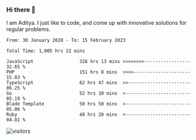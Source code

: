 ### Hi there 👋

I am Aditya. I just like to code, and come up with innovative solutions for regular problems.

<!--START_SECTION:waka-->

```text
From: 30 January 2020 - To: 15 February 2023

Total Time: 1,005 hrs 22 mins

JavaScript                 328 hrs 13 mins >>>>>>>>-----------------   32.65 %
PHP                        151 hrs 8 mins  >>>>---------------------   15.03 %
TypeScript                 62 hrs 47 mins  >>-----------------------   06.25 %
Go                         52 hrs 10 mins  >------------------------   05.19 %
Blade Template             50 hrs 50 mins  >------------------------   05.06 %
Ruby                       48 hrs 20 mins  >------------------------   04.81 %
```

<!--END_SECTION:waka-->

![visitors](https://visitor-badge.glitch.me/badge?page_id=BrainBuzzer.visitor-badge&left_color=green&right_color=red)
